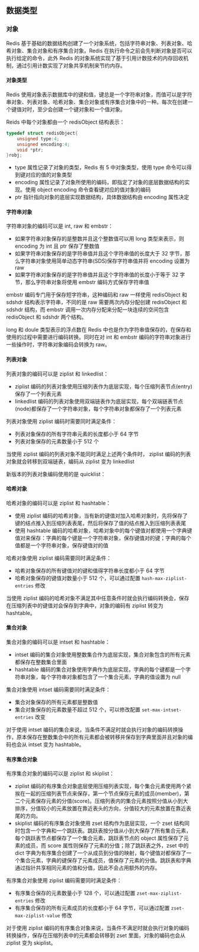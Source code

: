 ## 数据类型

### 对象
Redis 基于基础的数据结构创建了一个对象系统，包括字符串对象、列表对象、哈希对象、集合对象和有序集合对象。Redis 在执行命令之前会先判断对象是否可以执行给定的命令，此外 Redis 的对象系统实现了基于引用计数技术的内存回收机制，通过引用计数实现了对象共享机制来节约内存。
#### 对象类型
Redis 使用对象表示数据库中的键和值，键总是一个字符串对象，而值可以是字符串对象、列表对象、哈希对象、集合对象或有序集合对象中的一种。每次在创建一个键值对时，至少会创建一个键对象和一个值对象。

Reids 中每个对象都由一个 redisObject 结构表示：
```c
typedef struct redisObject{
    unsigned type:4;
    unsigned encoding:4;
    void *ptr;
}robj;
```
- type 属性记录了对象的类型，Redis 有 5 中对象类型，使用 type 命令可以得到键对应的值的对象类型
- encoding 属性记录了对象所使用的编码，即指定了对象的底层数据结构的实现。使用 object encoding 命令查看键对应的值对象的编码
- ptr 指针指向对象的底层实现数据结构，具体数据结构由 encoding 属性决定

#### 字符串对象
字符串对象的编码可以是 int, raw 和 embstr：
- 如果字符串对象保存的是整数并且这个整数值可以用 long 类型来表示，则 encoding 为 int 且 ptr 保存了整数值
- 如果字符串对象保存的是字符串值并且这个字符串值的长度大于 32 字节，那么字符串对象使用简单动态字符串(SDS)保存字符串值并将 encoding 设置为 raw
- 如果字符串对象保存的是字符串值并且这个字符串值的长度小于等于 32 字节，那么字符串对象将使用 embstr 编码方式保存字符串值

embstr 编码专门用于保存短字符串，这种编码和 raw 一样使用 redisObject 和 sdshdr 结构表示字符串，不同的是 raw 需要两次内存分配创建 redisObject 和 sdshdr 结构，而 embstr 调用一次内存分配来分配一块连续的空间包含 redisObject 和 sdshdr 两个结构。

long 和 doule 类型表示的浮点数在 Redis 中也是作为字符串值保存的，在保存和使用的过程中需要进行编码转换。同时在对 int 和 embstr 编码的字符串对象进行一些操作时，字符串对象编码会转换为 raw。
#### 列表对象
列表对象的编码可以是 ziplist 和 linkedlist：
- ziplist 编码的列表对象使用压缩列表作为底层实现，每个压缩列表节点(entry)保存了一个列表元素
- linkedlist 编码的列表对象使用双端链表作为底层实现，每个双端链表节点(node)都保存了一个字符串对象，每个字符串对象都保存了一个列表元素

列表对象使用 ziplist 编码时需要同时满足条件：
- 列表对象保存的所有字符串元素的长度都小于 64 字节
- 列表对象保存的元素数量小于 512 个

当使用 ziplist 编码的列表对象不能同时满足上述两个条件时， ziplist 编码的列表对象就会转移到双端链表，编码从 ziplist 变为 linkedlist

新版本的列表对象编码使用的是 quicklist：
#### 哈希对象
哈希对象的编码可以是 ziplist 和 hashtable：
- 使用 ziplist 编码的哈希对象，当有新的键值对加入哈希对象时，先将保存了键的结点推入到压缩列表表尾，然后将保存了值的结点推入到压缩列表表尾
- 使用 hashtable 编码的哈希对象，哈希对象中的每个键值对都使用一个字典键值对来保存：字典的每个键是一个字符串对象，保存键值对的键；字典的每个值都是一个字符串对象，保存键值对的值

哈希对象使用 ziplist 编码需要同时满足条件：
- 哈希对象保存的所有键值对的键和值得字符串长度都小于 64 字节
- 哈希对象保存的键值对数量小于 512 个，可以通过配置 ```hash-max-ziplist-entries``` 修改

当使用 ziplist 编码的哈希对象不满足其中任意条件时就会执行编码转换会，保存在压缩列表中的键值对会保存到字典中，对象的编码有 ziplist 转变为 hashtable。
#### 集合对象
集合对象的编码可以是 intset 和 hashtable：
- intset 编码的集合对象使用整数集合作为底层实现，集合对象包含的所有元素都保存在整数集合里面
- hashtable 编码的集合对象使用字典作为底层实现，字典的每个键都是一个字符串对象，每个字符串对象都包含了一个集合元素，字典的值设置为 null

集合对象使用 intset 编码需要同时满足条件：
- 集合对象保存的所有元素都是整数值
- 集合对象保存的元素数量不超过 512 个，可以修改配置 ```set-max-intset-entries``` 改变

对于使用 intset 编码的集合来说，当条件不满足时就会执行对象的编码转换操作，原本保存在整数集合中的所有元素都会被转移并保存到字典里面并且对象的编码也会从 intset 变为 hashtable。
#### 有序集合对象
有序集合对象的编码可以是 ziplist 和 skiplist：
- ziplist 编码的有序集合对象底层使用压缩列表实现，每个集合元素使用两个紧挨在一起的压缩列表节点来保存，第一个节点保存元素的成员(member)，第二个元素保存元素的分值(score)。压缩列表内的集合元素按照分值从小到大排序，分值较小的元素放置在靠近表头的方向，分值较大的元素放置在靠近表尾的方向。
- skiplist 编码的有序集合对象使用 zset 结构作为底层实现，一个 zset 结构同时包含一个字典和一个跳跃表。跳跃表按分值从小到大保存了所有集合元素，每个跳跃表节点都保存了一个集合元素，跳跃表节点的 object 属性保存了元素的成员，而 score 属性则保存了元素的分值；除了跳跃表之外，zset 中的 dict 字典为有序集合创建了一个从成员到分值的映射，每个键值对都保存了一个集合元素，字典的键保存了元素成员，值保存了元素的分值。跳跃表和字典通过指针共享相同元素的值和分值，因此不会占用额外的内存。

有序集合对象使用 ziplist 编码需要同时满足条件：
- 有序集合保存的元素数量小于 128 个，可以通过配置 ```zset-max-ziplist-entries``` 修改
- 有序集合保存的所有元素成员的长度都小于 64 字节，可以通过配置 ```zset-max-ziplist-value``` 修改

对于使用 ziplist 编码的有序集合对象来说，当条件不满足时就会执行对象的编码转换操作，保存在压缩列表中的元素都会转移到 zset 里面，对象的编码也会从 ziplist 变为 skiplist。
